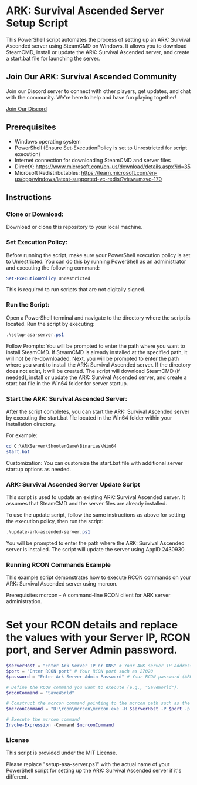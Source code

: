 # ARK: Survival Ascended Server Setup Script

This PowerShell script automates the process of setting up an ARK: Survival Ascended server using SteamCMD on Windows. It allows you to download SteamCMD, install or update the ARK: Survival Ascended server, and create a start.bat file for launching the server.

## Join Our ARK: Survival Ascended Community

Join our Discord server to connect with other players, get updates, and chat with the community. We're here to help and have fun playing together!

[Join Our Discord](https://discord.gg/ce4VPBxxAC)

## Prerequisites

- Windows operating system
- PowerShell (Ensure Set-ExecutionPolicy is set to Unrestricted for script execution)
- Internet connection for downloading SteamCMD and server files
- DirectX: https://www.microsoft.com/en-us/download/details.aspx?id=35
- Microsoft Redistributables: https://learn.microsoft.com/en-us/cpp/windows/latest-supported-vc-redist?view=msvc-170

## Instructions

### Clone or Download:

Download or clone this repository to your local machine.

### Set Execution Policy:

Before running the script, make sure your PowerShell execution policy is set to Unrestricted. You can do this by running PowerShell as an administrator and executing the following command:

```powershell
Set-ExecutionPolicy Unrestricted
```
This is required to run scripts that are not digitally signed.

### Run the Script:
Open a PowerShell terminal and navigate to the directory where the script is located. Run the script by executing:

```powershell
.\setup-asa-server.ps1
```
Follow Prompts:
You will be prompted to enter the path where you want to install SteamCMD. If SteamCMD is already installed at the specified path, it will not be re-downloaded. Next, you will be prompted to enter the path where you want to install the ARK: Survival Ascended server. If the directory does not exist, it will be created. The script will download SteamCMD (if needed), install or update the ARK: Survival Ascended server, and create a start.bat file in the Win64 folder for server startup.

### Start the ARK: Survival Ascended Server:
After the script completes, you can start the ARK: Survival Ascended server by executing the start.bat file located in the Win64 folder within your installation directory.

For example:

```powershell
cd C:\ARKServer\ShooterGame\Binaries\Win64
start.bat
```
Customization:
You can customize the start.bat file with additional server startup options as needed.

### ARK: Survival Ascended Server Update Script
This script is used to update an existing ARK: Survival Ascended server. It assumes that SteamCMD and the server files are already installed.

To use the update script, follow the same instructions as above for setting the execution policy, then run the script:

```powershell
.\update-ark-ascended-server.ps1
```

You will be prompted to enter the path where the ARK: Survival Ascended server is installed. The script will update the server using AppID 2430930.

### Running RCON Commands Example
This example script demonstrates how to execute RCON commands on your ARK: Survival Ascended server using mcrcon.

Prerequisites
mcrcon - A command-line RCON client for ARK server administration.

# Set your RCON details and replace the values with your Server IP, RCON port, and Server Admin password.
```powershell
$serverHost = "Enter Ark Server IP or DNS" # Your ARK server IP address such as 192.168.1.200
$port = "Enter RCON port" # Your RCON port such as 27020
$password = "Enter Ark Server Admin Password" # Your RCON password (ARK server admin password)

# Define the RCON command you want to execute (e.g., "SaveWorld").
$rconCommand = "SaveWorld"

# Construct the mcrcon command pointing to the mcrcon path such as the port below
$mcrconCommand = "D:\rcon\mcrcon\mcrcon.exe -H $serverHost -P $port -p $password $rconCommand"

# Execute the mcrcon command
Invoke-Expression -Command $mcrconCommand
```

### License
This script is provided under the MIT License.

Please replace "setup-asa-server.ps1" with the actual name of your PowerShell script for setting up the ARK: Survival Ascended server if it's different.